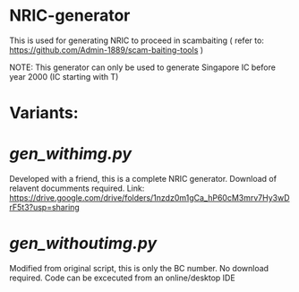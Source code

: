 # NRIC-generator

This is used for generating NRIC to proceed in scambaiting ( refer to: https://github.com/Admin-1889/scam-baiting-tools )

NOTE: This generator can only be used to generate Singapore IC before year 2000 (IC starting with T)

# Variants:

# *gen_withimg.py*
Developed with a friend, this is a complete NRIC generator.
Download of relavent documments required.
Link: https://drive.google.com/drive/folders/1nzdz0m1gCa_hP60cM3mrv7Hy3wDrF5t3?usp=sharing

# *gen_withoutimg.py*
Modified from original script, this is only the BC number. 
No download required. Code can be excecuted from an online/desktop IDE
